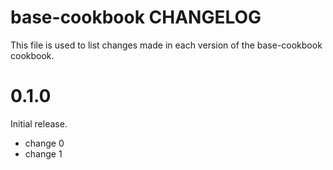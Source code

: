 # base-cookbook CHANGELOG

This file is used to list changes made in each version of the base-cookbook cookbook.

# 0.1.0

Initial release.

- change 0
- change 1


